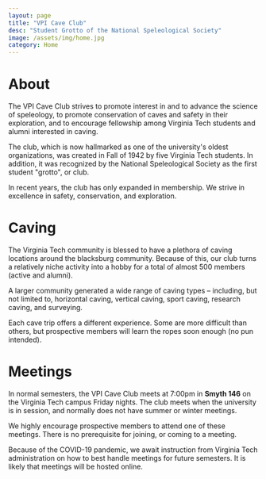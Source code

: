 ```yaml
---
layout: page
title: "VPI Cave Club"
desc: "Student Grotto of the National Speleological Society"
image: /assets/img/home.jpg
category: Home
---
```


# About

The VPI Cave Club strives to promote interest in and to advance the science of speleology, to promote conservation of caves and safety in their exploration, and to encourage fellowship among Virginia Tech students and alumni interested in caving.

The club, which is now hallmarked as one of the university's oldest organizations, was created in Fall of 1942 by five Virginia Tech students. In addition, it was recognized by the National Speleological Society as the first student "grotto", or club.

In recent years, the club has only expanded in membership. We strive in excellence in safety, conservation, and exploration.

# Caving

The Virginia Tech community is blessed to have a plethora of caving locations around the blacksburg community. Because of this, our club turns a relatively niche activity into a hobby for a total of almost 500 members (active and alumni).

A larger community generated a wide range of caving types – including, but not limited to, horizontal caving, vertical caving, sport caving, research caving, and surveying.

Each cave trip offers a different experience. Some are more difficult than others, but prospective members will learn the ropes soon enough (no pun intended).

# Meetings

In normal semesters, the VPI Cave Club meets at 7:00pm in **Smyth 146** on the Virginia Tech campus Friday nights. The club meets when the university is in session, and normally does not have summer or winter meetings.

We highly encourage prospective members to attend one of these meetings. There is no prerequisite for joining, or coming to a meeting.

Because of the COVID-19 pandemic, we await instruction from Virginia Tech administration on how to best handle meetings for future semesters. It is likely that meetings will be hosted online.